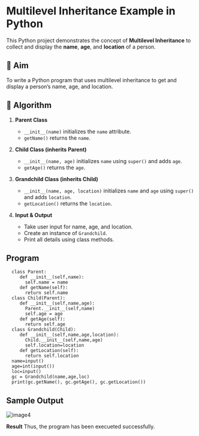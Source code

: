 # Multilevel Inheritance Example in Python

This Python project demonstrates the concept of **Multilevel Inheritance** to collect and display the **name**, **age**, and **location** of a person.

## 🎯 Aim

To write a Python program that uses multilevel inheritance to get and display a person’s name, age, and location.

## 🧠 Algorithm

1. **Parent Class**  
   - `__init__(name)` initializes the `name` attribute.  
   - `getName()` returns the `name`.

2. **Child Class (inherits Parent)**  
   - `__init__(name, age)` initializes `name` using `super()` and adds `age`.  
   - `getAge()` returns the `age`.

3. **Grandchild Class (inherits Child)**  
   - `__init__(name, age, location)` initializes `name` and `age` using `super()` and adds `location`.  
   - `getLocation()` returns the `location`.

4. **Input & Output**  
   - Take user input for name, age, and location.  
   - Create an instance of `Grandchild`.  
   - Print all details using class methods.

## Program
```
  class Parent:
     def __init__(self,name):
       self.name = name
     def getName(self):
       return self.name
  class Child(Parent):
     def __init__(self,name,age):
       Parent.__init__(self,name)
       self.age = age
     def getAge(self):
       return self.age
  class Grandchild(Child):
     def __init__(self,name,age,location):
       Child.__init__(self,name,age)
       self.location=location
     def getLocation(self):
       return self.location
  name=input()
  age=int(input())
  loc=input()
  gc = Grandchild(name,age,loc)
  print(gc.getName(), gc.getAge(), gc.getLocation())
```


## Sample Output
![image](https://github.com/user-attachments/assets/d9cb4c19-e454-4e3d-8e7a-453cbbb359fb)4

**Result**
Thus, the program has been execueted successfully.

